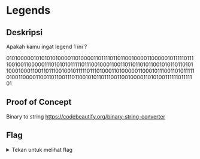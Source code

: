 # Legends

## Deskripsi
Apakah kamu ingat legend 1 ini ?

0101000001010101010000110100001101111011011001000011000001011111011110010011000001110101010111110111001000110011011011010110010101101101011000100011001101110010010111110111010001101000001100010111001101011111010011000011001101100111011001010110111001100100001101010011111101111101

## Proof of Concept
Binary to string
https://codebeautify.org/binary-string-converter

## Flag
<details>
<summary>Tekan untuk melihat flag</summary>
    
    PUCC{d0_y0u_r3memb3r_th1s_L3gend5?}
</details>